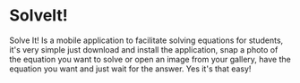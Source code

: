 # SolveIt!
Solve It! Is a mobile application to facilitate solving equations for students, it's very simple just download and install the application, snap a photo of the equation you want to solve or open an image from your gallery, have the equation you want and just wait for the answer. Yes it's that easy!
